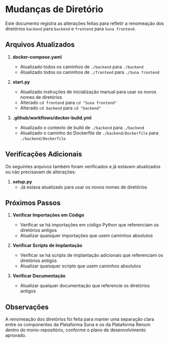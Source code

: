 # Mudanças de Diretório

Este documento registra as alterações feitas para refletir a renomeação dos diretórios `backend` para `backend` e `frontend` para `Suna frontend`.

## Arquivos Atualizados

1. **docker-compose.yaml**
   - Atualizado todos os caminhos de `./backend` para `./backend`
   - Atualizado todos os caminhos de `./frontend` para `./Suna frontend`

2. **start.py**
   - Atualizado instruções de inicialização manual para usar os novos nomes de diretórios
   - Alterado `cd frontend` para `cd "Suna frontend"`
   - Alterado `cd backend` para `cd "backend"`

3. **.github/workflows/docker-build.yml**
   - Atualizado o contexto de build de `./backend` para `./backend`
   - Atualizado o caminho do Dockerfile de `./backend/Dockerfile` para `./backend/Dockerfile`

## Verificações Adicionais

Os seguintes arquivos também foram verificados e já estavam atualizados ou não precisavam de alterações:

1. **setup.py**
   - Já estava atualizado para usar os novos nomes de diretórios

## Próximos Passos

1. **Verificar Importações em Código**
   - Verificar se há importações em código Python que referenciam os diretórios antigos
   - Atualizar quaisquer importações que usem caminhos absolutos

2. **Verificar Scripts de Implantação**
   - Verificar se há scripts de implantação adicionais que referenciam os diretórios antigos
   - Atualizar quaisquer scripts que usem caminhos absolutos

3. **Verificar Documentação**
   - Atualizar qualquer documentação que referencie os diretórios antigos

## Observações

A renomeação dos diretórios foi feita para manter uma separação clara entre os componentes da Plataforma Suna e os da Plataforma Renum dentro do mono-repositório, conforme o plano de desenvolvimento aprovado.
